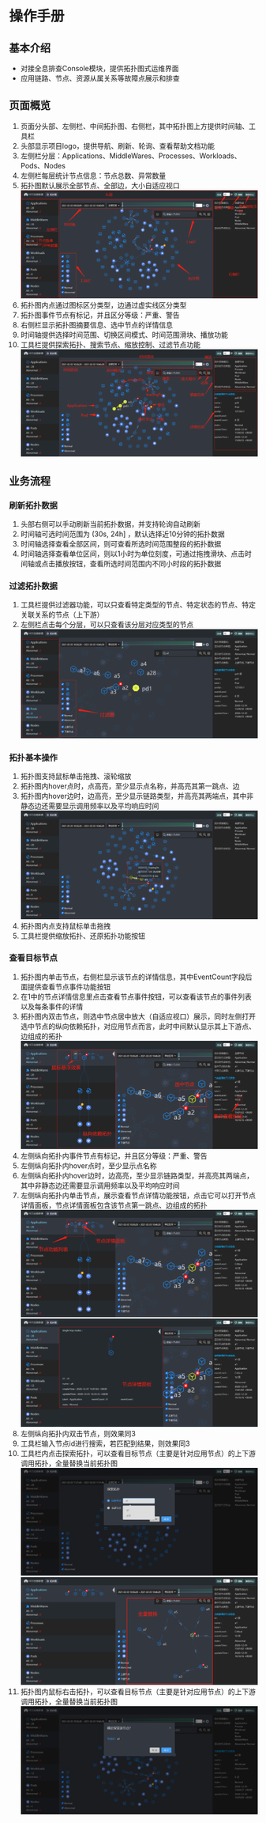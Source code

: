 # 操作手册

## 基本介绍

- 对接全息排查Console模块，提供拓扑图式运维界面
- 应用链路、节点、资源从属关系等故障点展示和排查

## 页面概览

1. 页面分头部、左侧栏、中间拓扑图、右侧栏，其中拓扑图上方提供时间轴、工具栏
2. 头部显示项目logo，提供导航、刷新、轮询、查看帮助文档功能
3. 左侧栏分层：Applications、MiddleWares、Processes、Workloads、Pods、Nodes
4. 左侧栏每层统计节点信息：节点总数、异常数量
5. 拓扑图默认展示全部节点、全部边，大小自适应视口
   ![img_01](img/img_01.png)
6. 拓扑图内点通过图标区分类型，边通过虚实线区分类型
7. 拓扑图事件节点有标记，并且区分等级：严重、警告
8. 右侧栏显示拓扑图摘要信息、选中节点的详情信息
9. 时间轴提供选择时间范围、切换区间模式、时间范围滑块、播放功能
10. 工具栏提供探索拓扑、搜索节点、缩放控制、过滤节点功能
    ![img_02](img/img_02.png)

## 业务流程

### 刷新拓扑数据

1. 头部右侧可以手动刷新当前拓扑数据，并支持轮询自动刷新
2. 时间轴可选时间范围为 (30s, 24h] ，默认选择近10分钟的拓扑数据
3. 时间轴选择查看全部区间，则可查看所选时间范围整段的拓扑数据
4. 时间轴选择查看单位区间，则以1小时为单位刻度，可通过拖拽滑块、点击时间轴或点击播放按钮，查看所选时间范围内不同小时段的拓扑数据

### 过滤拓扑数据

1. 工具栏提供过滤器功能，可以只查看特定类型的节点、特定状态的节点、特定关联关系的节点（上下游）
2. 左侧栏点击每个分层，可以只查看该分层对应类型的节点
   ![img_03](img/img_03.png)

### 拓扑基本操作

1. 拓扑图支持鼠标单击拖拽、滚轮缩放
2. 拓扑图内hover点时，点高亮，至少显示点名称，并高亮其第一跳点、边
3. 拓扑图内hover边时，边高亮，至少显示链路类型，并高亮其两端点，其中非静态边还需要显示调用频率以及平均响应时间
   ![img_04](img/img_04.png)
4. 拓扑图内点支持鼠标单击拖拽
5. 工具栏提供缩放拓扑、还原拓扑功能按钮

### 查看目标节点

1. 拓扑图内单击节点，右侧栏显示该节点的详情信息，其中EventCount字段后面提供查看节点事件功能按钮
2. 在1中的节点详情信息里点击查看节点事件按钮，可以查看该节点的事件列表以及每条事件的详情
3. 拓扑图内双击节点，则选中节点居中放大（自适应视口）展示，同时左侧打开选中节点的纵向依赖拓扑，对应用节点而言，此时中间默认显示其上下游点、边组成的拓扑
   ![img_05](img/img_05.png)
4. 左侧纵向拓扑内事件节点有标记，并且区分等级：严重、警告
5. 左侧纵向拓扑内hover点时，至少显示点名称
6. 左侧纵向拓扑内hover边时，边高亮，至少显示链路类型，并高亮其两端点，其中非静态边还需要显示调用频率以及平均响应时间
7. 左侧纵向拓扑内单击节点，展示查看节点详情功能按钮，点击它可以打开节点详情面板，节点详情面板包含该节点第一跳点、边组成的拓扑
   ![img_06](img/img_06.png)
   ![img_07](img/img_07.png)
8. 左侧纵向拓扑内双击节点，则效果同3
9. 工具栏输入节点id进行搜索，若匹配到结果，则效果同3
10. 工具栏内点击探索拓扑，可以查看目标节点（主要是针对应用节点）的上下游调用拓扑，全量替换当前拓扑图
    ![img_08](img/img_08.png)
    ![img_09](img/img_09.png)
11. 拓扑图内鼠标右击拓扑，可以查看目标节点（主要是针对应用节点）的上下游调用拓扑，全量替换当前拓扑图
    ![img_10](img/img_10.png)